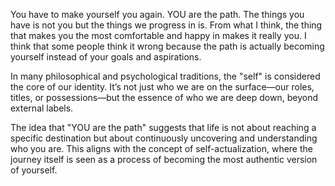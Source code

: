 You have to make yourself you again. YOU are the path. The things you have is not you but the things we progress in is. From what I think, the thing that makes you the most comfortable and happy in makes it really you. I think that some people think it wrong because the path is actually becoming yourself instead of your goals and aspirations. 

In many philosophical and psychological traditions, the "self" is considered the core of our identity. It’s not just who we are on the surface—our roles, titles, or possessions—but the essence of who we are deep down, beyond external labels.

The idea that "YOU are the path" suggests that life is not about reaching a specific destination but about continuously uncovering and understanding who you are. This aligns with the concept of self-actualization, where the journey itself is seen as a process of becoming the most authentic version of yourself.
